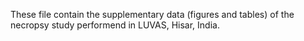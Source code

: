 These file contain the supplementary data (figures and tables) of the necropsy study performend in LUVAS, Hisar, India. 
